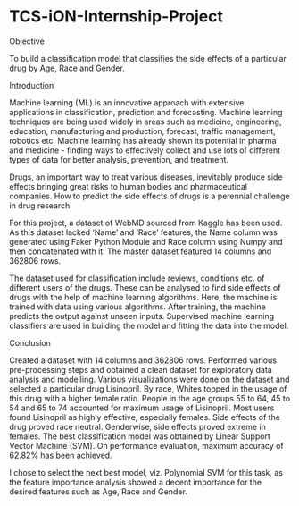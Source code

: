 # TCS-iON-Internship-Project

Objective

To build a classification model that classifies the side effects of a particular drug by Age, Race and Gender.

Introduction

Machine learning (ML) is an innovative approach with extensive applications in classification, prediction and forecasting. Machine learning techniques are being used widely in areas such as medicine, engineering, education, manufacturing and production, forecast, traffic management, robotics etc. 
Machine learning has already shown its potential in pharma and medicine - finding ways to effectively collect and use lots of different types of data for better analysis, prevention, and treatment.

Drugs, an important way to treat various diseases, inevitably produce side effects bringing great risks to human bodies and pharmaceutical companies. How to predict the side effects of drugs is a perennial challenge in drug research. 

For this project, a dataset of WebMD sourced from Kaggle has been used. As this dataset lacked ‘Name’ and ‘Race’ features, the Name column was generated using Faker Python Module and Race column using Numpy and then concatenated with it. The master dataset featured 14 columns and 362806 rows.

The dataset used for classification include reviews, conditions etc. of different users of the drugs. These can be analysed to find side effects of drugs with the help of machine learning algorithms. Here, the machine is trained with data using various algorithms. After training, the machine predicts the output against unseen inputs. Supervised machine learning classifiers are used in building the model and fitting the data into the model. 

Conclusion


Created a dataset with 14 columns and 362806 rows. Performed various pre-processing steps and obtained a clean dataset for exploratory data analysis and modelling. Various visualizations were done on the dataset and selected a particular drug Lisinopril. 
By race, Whites topped in the usage of this drug with a higher female ratio. People in the age groups 55 to 64, 45 to 54 and 65 to 74 accounted for maximum usage of Lisinopril. Most users found Lisinopril as highly effective, especially females. Side effects of the drug proved race neutral. Genderwise, side effects proved extreme in females.
The best classification model was obtained by Linear Support Vector Machine (SVM). On performance evaluation, maximum accuracy of 62.82% has been achieved.

I chose to select the next best model, viz. Polynomial SVM for this task, as the feature importance analysis showed a decent importance for the desired features such as Age, Race and Gender.


